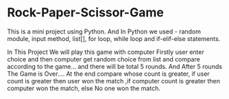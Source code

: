 # Rock-Paper-Scissor-Game
This is a mini project using Python.
And In Python we used - random module, input method, list[], for loop, while loop and if-elif-else statements.

In This Project We will play this game with computer
Firstly user enter choice and then computer get random choice from list and compare according to the game... and there will be total 5 rounds.
And After 5 rounds The Game is Over....
At the end compare whose count is greater, if user count is greater then user won the match ,if computer count is greater then computer won the match, else No one won the match.
